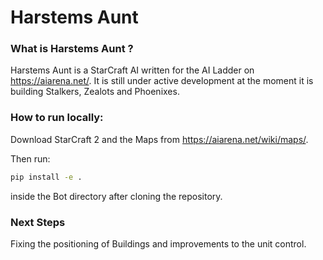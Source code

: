 # Harstems Aunt

### What is Harstems Aunt ? 

Harstems Aunt is a StarCraft AI written for the AI Ladder on https://aiarena.net/. It is still under active development at the moment it is building Stalkers, Zealots and Phoenixes.

### How to run locally:

Download StarCraft 2 and the Maps from https://aiarena.net/wiki/maps/.

Then run:
```zsh
pip install -e .
```
inside the Bot directory after cloning the repository.

### Next Steps

Fixing the positioning of Buildings and improvements to the unit control.